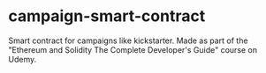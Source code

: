 # campaign-smart-contract
Smart contract for campaigns like kickstarter. Made as part of the "Ethereum and Solidity The Complete Developer's Guide" course on Udemy.
